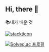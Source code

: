 ## Hi, there 👋


📚내가 배운 것

[![stackticon](https://firebasestorage.googleapis.com/v0/b/stackticon-81399.appspot.com/o/images%2F1716883043507?alt=media&token=6245dbc2-5ac3-41c4-95ae-c5389549f36d)](https://github.com/msdio/stackticon)




[![Solved.ac
프로필](http://mazassumnida.wtf/api/generate_badge?boj=anes009)](https://solved.ac/anes009)
